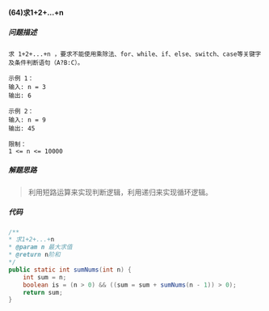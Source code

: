 #### (64)求1+2+...+n

##### 问题描述

```
求 1+2+...+n ，要求不能使用乘除法、for、while、if、else、switch、case等关键字及条件判断语句（A?B:C）。

示例 1：
输入: n = 3
输出: 6

示例 2：
输入: n = 9
输出: 45
 
限制：
1 <= n <= 10000
```

##### 解题思路

>利用短路运算来实现判断逻辑，利用递归来实现循环逻辑。

##### 代码

```java
/**
* 求1+2+...+n
* @param n 最大求值
* @return n阶和
*/
public static int sumNums(int n) {
    int sum = n;
    boolean is = (n > 0) && ((sum = sum + sumNums(n - 1)) > 0);
    return sum;
}
```
